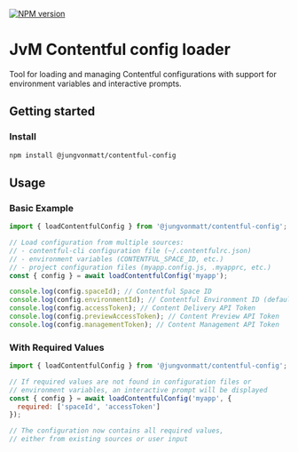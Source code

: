 [![NPM version][npm-image]][npm-url]

# JvM Contentful config loader

Tool for loading and managing Contentful configurations with support for environment variables and interactive prompts.

## Getting started

### Install

```bash
npm install @jungvonmatt/contentful-config
```

## Usage

### Basic Example

```js
import { loadContentfulConfig } from '@jungvonmatt/contentful-config';

// Load configuration from multiple sources:
// - contentful-cli configuration file (~/.contentfulrc.json)
// - environment variables (CONTENTFUL_SPACE_ID, etc.)
// - project configuration files (myapp.config.js, .myapprc, etc.)
const { config } = await loadContentfulConfig('myapp');

console.log(config.spaceId); // Contentful Space ID
console.log(config.environmentId); // Contentful Environment ID (defaults to 'master')
console.log(config.accessToken); // Content Delivery API Token
console.log(config.previewAccessToken); // Content Preview API Token
console.log(config.managementToken); // Content Management API Token
```

### With Required Values

```js
import { loadContentfulConfig } from '@jungvonmatt/contentful-config';

// If required values are not found in configuration files or 
// environment variables, an interactive prompt will be displayed
const { config } = await loadContentfulConfig('myapp', {
  required: ['spaceId', 'accessToken']
});

// The configuration now contains all required values,
// either from existing sources or user input
```

[npm-url]: https://www.npmjs.com/package/@jungvonmatt/contentful-config
[npm-image]: https://img.shields.io/npm/v/@jungvonmatt/contentful-config.svg
